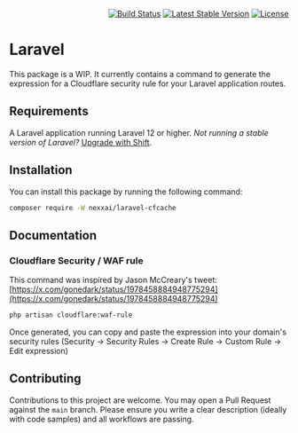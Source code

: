 <p align="right">
    <a href="https://github.com/nexxai/laravel-cfcache/actions"><img src="https://github.com/nexxai/laravel-cfcache/workflows/Build/badge.svg" alt="Build Status"></a>
    <a href="https://packagist.org/packages/nexxai/laravel-cfcache"><img src="https://poser.pugx.org/nexxai/laravel-cfcache/v/stable.svg" alt="Latest Stable Version"></a>
    <a href="https://github.com/badges/poser/blob/master/LICENSE"><img src="https://poser.pugx.org/nexxai/laravel-cfcache/license.svg" alt="License"></a>
</p>

# Laravel

This package is a WIP. It currently contains a command to generate the expression for a Cloudflare security rule for your Laravel application routes.

## Requirements

A Laravel application running Laravel 12 or higher. _Not running a stable version of Laravel?_ [Upgrade with Shift](https://laravelshift.com).

## Installation

You can install this package by running the following command:

```sh
composer require -W nexxai/laravel-cfcache
```

## Documentation

### Cloudflare Security / WAF rule

This command was inspired by Jason McCreary's tweet: [https://x.com/gonedark/status/1978458884948775294](https://x.com/gonedark/status/1978458884948775294)

```sh
php artisan cloudflare:waf-rule
```

Once generated, you can copy and paste the expression into your domain's security rules (Security -> Security Rules -> Create Rule -> Custom Rule -> Edit expression)

## Contributing

Contributions to this project are welcome. You may open a Pull Request against the `main` branch. Please ensure you write a clear description (ideally with code samples) and all workflows are passing.
